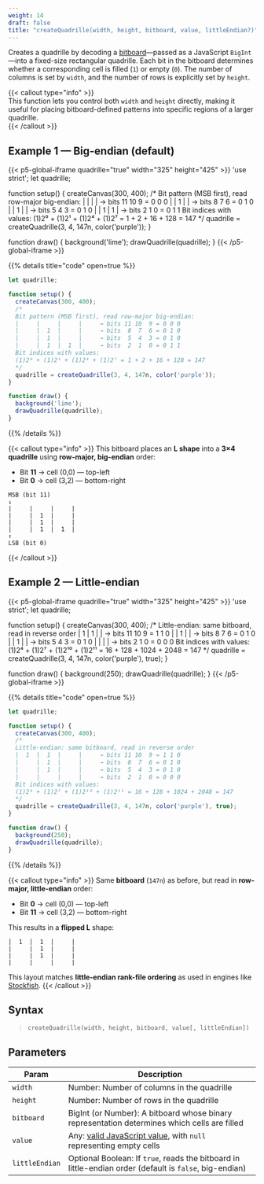 ```yaml
---
weight: 14
draft: false
title: "createQuadrille(width, height, bitboard, value, littleEndian?)"
---
```


Creates a quadrille by decoding a [bitboard](https://en.wikipedia.org/wiki/Bitboard)—passed as a JavaScript `BigInt`—into a fixed-size rectangular quadrille. Each bit in the bitboard determines whether a corresponding cell is filled (`1`) or empty (`0`). The number of columns is set by `width`, and the number of rows is explicitly set by `height`.

{{< callout type="info" >}}  
This function lets you control both `width` and `height` directly, making it useful for placing bitboard-defined patterns into specific regions of a larger quadrille.  
{{< /callout >}}

## Example 1 — Big-endian (default)

{{< p5-global-iframe quadrille="true" width="325" height="425" >}}
'use strict';
let quadrille;

function setup() {
  createCanvas(300, 400);
  /*
  Bit pattern (MSB first), read row-major big-endian:
  |     |     |     |     → bits 11 10  9 = 0 0 0
  |     |  1  |     |     → bits  8  7  6 = 0 1 0
  |     |  1  |     |     → bits  5  4  3 = 0 1 0
  |     |  1  |  1  |     → bits  2  1  0 = 0 1 1
  Bit indices with values:
  (1)2⁰ + (1)2¹ + (1)2⁴ + (1)2⁷ = 1 + 2 + 16 + 128 = 147
  */
  quadrille = createQuadrille(3, 4, 147n, color('purple'));
}

function draw() {
  background('lime');
  drawQuadrille(quadrille);
}
{{< /p5-global-iframe >}}

{{% details title="code" open=true %}}
```js
let quadrille;

function setup() {
  createCanvas(300, 400);
  /*
  Bit pattern (MSB first), read row-major big-endian:
  |     |     |     |     → bits 11 10  9 = 0 0 0
  |     |  1  |     |     → bits  8  7  6 = 0 1 0
  |     |  1  |     |     → bits  5  4  3 = 0 1 0
  |     |  1  |  1  |     → bits  2  1  0 = 0 1 1
  Bit indices with values:
  (1)2⁰ + (1)2¹ + (1)2⁴ + (1)2⁷ = 1 + 2 + 16 + 128 = 147
  */
  quadrille = createQuadrille(3, 4, 147n, color('purple'));
}

function draw() {
  background('lime');
  drawQuadrille(quadrille);
}
```
{{% /details %}}

{{< callout type="info" >}}
This bitboard places an **L shape** into a **3×4 quadrille** using **row-major, big-endian** order:

* Bit **11** → cell (0,0) — top-left
* Bit **0**  → cell (3,2) — bottom-right

```
MSB (bit 11)
↓
|     |     |     |
|     |  1  |     |
|     |  1  |     |
|     |  1  |  1  |
↑
LSB (bit 0)
```
{{< /callout >}}

## Example 2 — Little-endian

{{< p5-global-iframe quadrille="true" width="325" height="425" >}}
'use strict';
let quadrille;

function setup() {
  createCanvas(300, 400);
  /*
  Little-endian: same bitboard, read in reverse order
  |  1  |  1  |     |     → bits 11 10  9 = 1 1 0
  |     |  1  |     |     → bits  8  7  6 = 0 1 0
  |     |  1  |     |     → bits  5  4  3 = 0 1 0
  |     |     |     |     → bits  2  1  0 = 0 0 0
  Bit indices with values:
  (1)2⁴ + (1)2⁷ + (1)2¹⁰ + (1)2¹¹ = 16 + 128 + 1024 + 2048 = 147
  */
  quadrille = createQuadrille(3, 4, 147n, color('purple'), true);
}

function draw() {
  background(250);
  drawQuadrille(quadrille);
}
{{< /p5-global-iframe >}}

{{% details title="code" open=true %}}

```js
let quadrille;

function setup() {
  createCanvas(300, 400);
  /*
  Little-endian: same bitboard, read in reverse order
  |  1  |  1  |     |     → bits 11 10  9 = 1 1 0
  |     |  1  |     |     → bits  8  7  6 = 0 1 0
  |     |  1  |     |     → bits  5  4  3 = 0 1 0
  |     |     |     |     → bits  2  1  0 = 0 0 0
  Bit indices with values:
  (1)2⁴ + (1)2⁷ + (1)2¹⁰ + (1)2¹¹ = 16 + 128 + 1024 + 2048 = 147
  */
  quadrille = createQuadrille(3, 4, 147n, color('purple'), true);
}

function draw() {
  background(250);
  drawQuadrille(quadrille);
}
```
{{% /details %}}

{{< callout type="info" >}}
Same **bitboard** (`147n`) as before, but read in **row-major, little-endian** order:

* Bit **0**  → cell (0,0) — top-left
* Bit **11** → cell (3,2) — bottom-right

This results in a **flipped L** shape:

```
|  1  |  1  |     |
|     |  1  |     |
|     |  1  |     |
|     |     |     |
```

This layout matches **little-endian rank-file ordering** as used in engines like [Stockfish](https://github.com/official-stockfish/Stockfish).
{{< /callout >}}

## Syntax

> `createQuadrille(width, height, bitboard, value[, littleEndian])`

## Parameters

| Param          | Description                                                                                                        |
| -------------- | ------------------------------------------------------------------------------------------------------------------ |
| `width`        | Number: Number of columns in the quadrille                                                                         |
| `height`       | Number: Number of rows in the quadrille                                                                            |
| `bitboard`     | BigInt (or Number): A bitboard whose binary representation determines which cells are filled                       |
| `value`        | Any: [valid JavaScript value](https://www.w3schools.com/js/js_datatypes.asp), with `null` representing empty cells |
| `littleEndian` | Optional Boolean: If `true`, reads the bitboard in little-endian order (default is `false`, big-endian)            |
